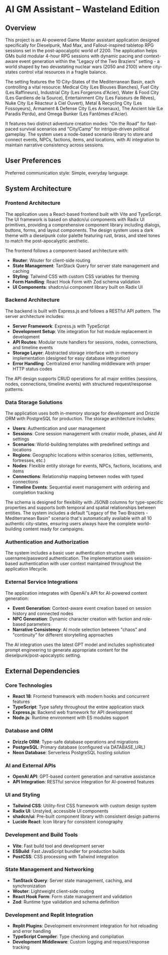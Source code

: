 # AI GM Assistant – Wasteland Edition

## Overview

This project is an AI-powered Game Master assistant application designed specifically for Dieselpunk, Mad Max, and Fallout-inspired tabletop RPG sessions set in the post-apocalyptic world of 2200. The application helps GMs build modular 4-hour RPG sessions with dynamic pacing and context-aware event generation within the "Legacy of the Two Braziers" setting - a world shaped by two devastating nuclear wars (2050 and 2100) where city-states control vital resources in a fragile balance. 

The setting features the 10 City-States of the Mediterranean Basin, each controlling a vital resource: Medical City (Les Blouses Blanches), Fuel City (Les Raffineurs), Industrial City (Les Forgerons d'Acier), Water & Food City (Les Gardiens de la Source), Entertainment City (Les Faiseurs de Rêves), Nuke City (Le Réacteur à Ciel Ouvert), Metal & Recycling City (Les Fossoyeurs), Armament & Defense City (Les Arsenaux), The Ancient Isle (Le Paradis Perdu), and Omega Bunker (Les Fantômes d'Acier).

It features two distinct adventure creation modes: "On the Road" for fast-paced survival scenarios and "City/Camp" for intrigue-driven political gameplay. The system uses a node-based scenario library to store and connect events, NPCs, factions, items, and locations, with AI integration to maintain narrative consistency across sessions.

## User Preferences

Preferred communication style: Simple, everyday language.

## System Architecture

### Frontend Architecture
The application uses a React-based frontend built with Vite and TypeScript. The UI framework is based on shadcn/ui components with Radix UI primitives, providing a comprehensive component library including dialogs, buttons, forms, and layout components. The design system uses a dark theme with a dieselpunk color palette featuring rust, brass, and steel tones to match the post-apocalyptic aesthetic.

The frontend follows a component-based architecture with:
- **Router**: Wouter for client-side routing
- **State Management**: TanStack Query for server state management and caching
- **Styling**: Tailwind CSS with custom CSS variables for theming
- **Form Handling**: React Hook Form with Zod schema validation
- **UI Components**: shadcn/ui component library built on Radix UI

### Backend Architecture
The backend is built with Express.js and follows a RESTful API pattern. The server architecture includes:
- **Server Framework**: Express.js with TypeScript
- **Development Setup**: Vite integration for hot module replacement in development
- **API Routes**: Modular route handlers for sessions, nodes, connections, and timeline events
- **Storage Layer**: Abstracted storage interface with in-memory implementation (designed for easy database integration)
- **Error Handling**: Centralized error handling middleware with proper HTTP status codes

The API design supports CRUD operations for all major entities (sessions, nodes, connections, timeline events) with structured request/response patterns.

### Data Storage Solutions
The application uses both in-memory storage for development and Drizzle ORM with PostgreSQL for production. The storage architecture includes:
- **Users**: Authentication and user management
- **Sessions**: Core session management with creator mode, phases, and AI settings  
- **Scenarios**: World-building templates with predefined settings and locations
- **Regions**: Geographic locations within scenarios (cities, settlements, fortresses, etc.)
- **Nodes**: Flexible entity storage for events, NPCs, factions, locations, and items
- **Connections**: Relationship mapping between nodes with typed connections
- **Timeline Events**: Sequential event management with ordering and completion tracking

The schema is designed for flexibility with JSONB columns for type-specific properties and supports both temporal and spatial relationships between entities. The system includes a default "Legacy of the Two Braziers - Mediterranean Basin" scenario that's automatically available with all 10 authentic city-states, ensuring users always have the complete world-building content ready for campaigns.

### Authentication and Authorization
The system includes a basic user authentication structure with username/password authentication. The implementation uses session-based authentication with user context maintained throughout the application lifecycle.

### External Service Integrations
The application integrates with OpenAI's API for AI-powered content generation:
- **Event Generation**: Context-aware event creation based on session history and connected nodes
- **NPC Generation**: Dynamic character creation with faction and role-based parameters
- **Narrative Consistency**: AI mode selection between "chaos" and "continuity" for different storytelling approaches

The AI integration uses the latest GPT model and includes sophisticated prompt engineering to generate appropriate content for the dieselpunk/post-apocalyptic setting.

## External Dependencies

### Core Technologies
- **React 18**: Frontend framework with modern hooks and concurrent features
- **TypeScript**: Type safety throughout the entire application stack
- **Express.js**: Backend web framework for API development
- **Node.js**: Runtime environment with ES modules support

### Database and ORM
- **Drizzle ORM**: Type-safe database operations and migrations
- **PostgreSQL**: Primary database (configured via DATABASE_URL)
- **Neon Database**: Serverless PostgreSQL hosting solution

### AI and External APIs
- **OpenAI API**: GPT-based content generation and narrative assistance
- **API Integration**: RESTful service integration for AI-powered features

### UI and Styling
- **Tailwind CSS**: Utility-first CSS framework with custom design system
- **Radix UI**: Unstyled, accessible UI components
- **shadcn/ui**: Pre-built component library with consistent design patterns
- **Lucide React**: Icon library for consistent iconography

### Development and Build Tools
- **Vite**: Fast build tool and development server
- **ESBuild**: Fast JavaScript bundler for production builds
- **PostCSS**: CSS processing with Tailwind integration

### State Management and Networking
- **TanStack Query**: Server state management, caching, and synchronization
- **Wouter**: Lightweight client-side routing
- **React Hook Form**: Form state management and validation
- **Zod**: Runtime type validation and schema definition

### Development and Replit Integration
- **Replit Plugins**: Development environment integration for hot reloading and error handling
- **TypeScript Compiler**: Type checking and compilation
- **Development Middleware**: Custom logging and request/response tracking